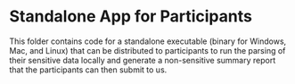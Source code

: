 # Standalone App for Participants

This folder contains code for a standalone executable (binary for Windows, Mac, and Linux) that can be distributed to participants to run the parsing of their sensitive data locally and generate a non-sensitive summary report that the participants can then submit to us.

